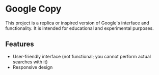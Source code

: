 # Google Copy

This project is a replica or inspired version of Google's interface and functionality. It is intended for educational and experimental purposes.

## Features
- User-friendly interface
(not functional; you cannot perform actual searches with it)
- Responsive design
